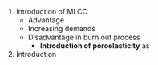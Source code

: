 1. Introduction of MLCC
	- Advantage
	- Increasing demands
	- Disadvantage in burn out process
		- **Introduction of poroelasticity** as 
2. Introduction